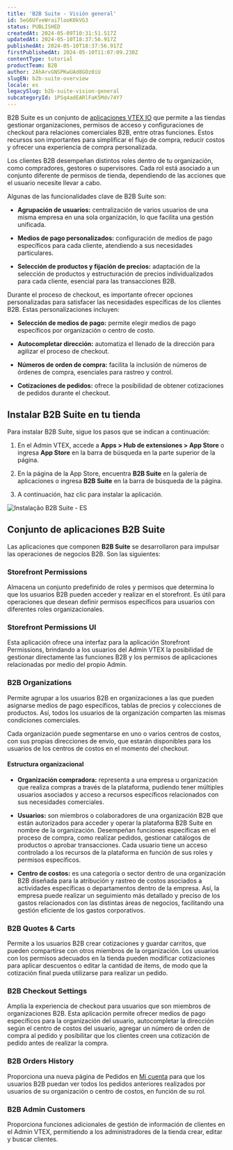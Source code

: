 ```yaml
---
title: 'B2B Suite - Visión general'
id: 5eG6UfveWrai7looK0kVG3
status: PUBLISHED
createdAt: 2024-05-09T10:31:51.517Z
updatedAt: 2024-05-10T18:37:56.917Z
publishedAt: 2024-05-10T18:37:56.917Z
firstPublishedAt: 2024-05-10T11:07:09.230Z
contentType: tutorial
productTeam: B2B
author: 2AhArvGNSPKwUAd8GOz0iU
slugEN: b2b-suite-overview
locale: es
legacySlug: b2b-suite-vision-general
subcategoryId: 1PSq4adEARlFaK5Mdv74Y7
---
```


B2B Suite es un conjunto de [aplicaciones VTEX IO](https://developers.vtex.com/docs/guides/vtex-io-documentation-what-is-vtex-io) que permite a las tiendas gestionar organizaciones, permisos de acceso y configuraciones de checkout para relaciones comerciales B2B, entre otras funciones. Estos recursos son importantes para simplificar el flujo de compra, reducir costos y ofrecer una experiencia de compra personalizada.

Los clientes B2B desempeñan distintos roles dentro de tu organización, como compradores, gestores o supervisores. Cada rol está asociado a un conjunto diferente de permisos de tienda, dependiendo de las acciones que el usuario necesite llevar a cabo.

Algunas de las funcionalidades clave de B2B Suite son:

- **Agrupación de usuarios:** centralización de varios usuarios de una misma empresa en una sola organización, lo que facilita una gestión unificada.

- **Medios de pago personalizados:** configuración de medios de pago específicos para cada cliente, atendiendo a sus necesidades particulares.

- **Selección de productos y fijación de precios:** adaptación de la selección de productos y estructuración de precios individualizados para cada cliente, esencial para las transacciones B2B.

Durante el proceso de checkout, es importante ofrecer opciones personalizadas para satisfacer las necesidades específicas de los clientes B2B. Estas personalizaciones incluyen:

- **Selección de medios de pago:** permite elegir medios de pago específicos por organización o centro de costo.

- **Autocompletar dirección:** automatiza el llenado de la dirección para agilizar el proceso de checkout.

- **Números de orden de compra:** facilita la inclusión de números de órdenes de compra, esenciales para rastreo y control.

- **Cotizaciones de pedidos:** ofrece la posibilidad de obtener cotizaciones de pedidos durante el checkout.

## Instalar B2B Suite en tu tienda

Para instalar B2B Suite, sigue los pasos que se indican a continuación:

1. En el Admin VTEX, accede a **Apps > Hub de extensiones > App Store** o ingresa **App Store** en la barra de búsqueda en la parte superior de la página.

2. En la página de la App Store, encuentra **B2B Suite** en la galería de aplicaciones o ingresa **B2B Suite** en la barra de búsqueda de la página.

3. A continuación, haz clic para instalar la aplicación.

![Instalação B2B Suite - ES](https://images.ctfassets.net/alneenqid6w5/6FXd6YnL0yCzDalN9BlOTO/c127f17208e4daeb0746bbb38f1c93b9/Instala__o_B2B_Suite_-_ES.gif)

## Conjunto de aplicaciones B2B Suite

Las aplicaciones que componen **B2B Suite** se desarrollaron para impulsar las operaciones de negocios B2B. Son las siguientes:

### Storefront Permissions

Almacena un conjunto predefinido de roles y permisos que determina lo que los usuarios B2B pueden acceder y realizar en el storefront. Es útil para operaciones que desean definir permisos específicos para usuarios con diferentes roles organizacionales.

### Storefront Permissions UI

Esta aplicación ofrece una interfaz para la aplicación Storefront Permissions, brindando a los usuarios del Admin VTEX la posibilidad de gestionar directamente las funciones B2B y los permisos de aplicaciones relacionadas por medio del propio Admin.

### B2B Organizations

Permite agrupar a los usuarios B2B en organizaciones a las que pueden asignarse medios de pago específicos, tablas de precios y colecciones de productos. Así, todos los usuarios de la organización comparten las mismas condiciones comerciales.

Cada organización puede segmentarse en uno o varios centros de costos, con sus propias direcciones de envío, que estarán disponibles para los usuarios de los centros de costos en el momento del checkout.

#### **Estructura organizacional**

- **Organización compradora:** representa a una empresa u organización que realiza compras a través de la plataforma, pudiendo tener múltiples usuarios asociados y acceso a recursos específicos relacionados con sus necesidades comerciales.

- **Usuarios:** son miembros o colaboradores de una organización B2B que están autorizados para acceder y operar la plataforma B2B Suite en nombre de la organización. Desempeñan funciones específicas en el proceso de compra, como realizar pedidos, gestionar catálogos de productos o aprobar transacciones. Cada usuario tiene un acceso controlado a los recursos de la plataforma en función de sus roles y permisos específicos.

- **Centro de costos:** es una categoría o sector dentro de una organización B2B diseñada para la atribución y rastreo de costos asociados a actividades específicas o departamentos dentro de la empresa. Así, la empresa puede realizar un seguimiento más detallado y preciso de los gastos relacionados con las distintas áreas de negocios, facilitando una gestión eficiente de los gastos corporativos.

### B2B Quotes & Carts

Permite a los usuarios B2B crear cotizaciones y guardar carritos, que pueden compartirse con otros miembros de la organización. Los usuarios con los permisos adecuados en la tienda pueden modificar cotizaciones para aplicar descuentos o editar la cantidad de ítems, de modo que la cotización final pueda utilizarse para realizar un pedido.

### B2B Checkout Settings

Amplía la experiencia de checkout para usuarios que son miembros de organizaciones B2B. Esta aplicación permite ofrecer medios de pago específicos para la organización del usuario, autocompletar la dirección según el centro de costos del usuario, agregar un número de orden de compra al pedido y posibilitar que los clientes creen una cotización de pedido antes de realizar la compra.

### B2B Orders History

Proporciona una nueva página de Pedidos en [Mi cuenta](/es/tutorial/como-funciona-a-minha-conta--2BQ3GiqhqGJTXsWVuio3Xh) para que los usuarios B2B puedan ver todos los pedidos anteriores realizados por usuarios de su organización o centro de costos, en función de su rol.

### B2B Admin Customers

Proporciona funciones adicionales de gestión de información de clientes en el Admin VTEX, permitiendo a los administradores de la tienda crear, editar y buscar clientes.

